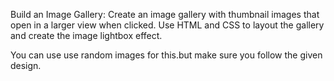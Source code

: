 Build an Image Gallery: Create an image gallery with thumbnail images that open in a larger view when clicked. Use HTML and CSS to layout the gallery and create the image lightbox effect.

You can use use random images for this.but make sure you follow the given design.
